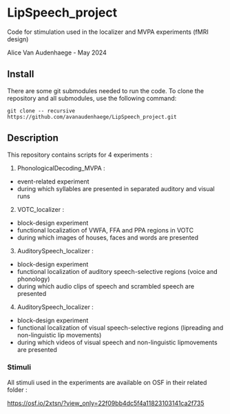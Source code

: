 # LipSpeech_project

Code for stimulation used in the localizer and MVPA experiments (fMRI design)

Alice Van Audenhaege - May 2024

## Install

There are some git submodules needed to run the code. 
To clone the repository and all submodules, use the following command:

```
git clone -- recursive https://github.com/avanaudenhaege/LipSpeech_project.git
```

## Description

This repository contains scripts for 4 experiments : 
1. PhonologicalDecoding_MVPA : 
- event-related experiment
- during which syllables are presented in separated auditory and visual runs

2. VOTC_localizer : 
- block-design experiment
- functional localization of VWFA, FFA and PPA regions in VOTC
- during which images of houses, faces and words are presented

3. AuditorySpeech_localizer :
- block-design experiment
- functional localization of auditory speech-selective regions (voice and phonology)
- during which audio clips of speech and scrambled speech are presented

4. AuditorySpeech_localizer :
- block-design experiment
- functional localization of visual speech-selective regions (lipreading and non-linguistic lip movements)
- during which videos of visual speech and non-linguistic lipmovements are presented


### Stimuli

All stimuli used in the experiments are available on OSF in their related folder : 

https://osf.io/2xtsn/?view_only=22f09bb4dc5f4a11823103141ca2f735